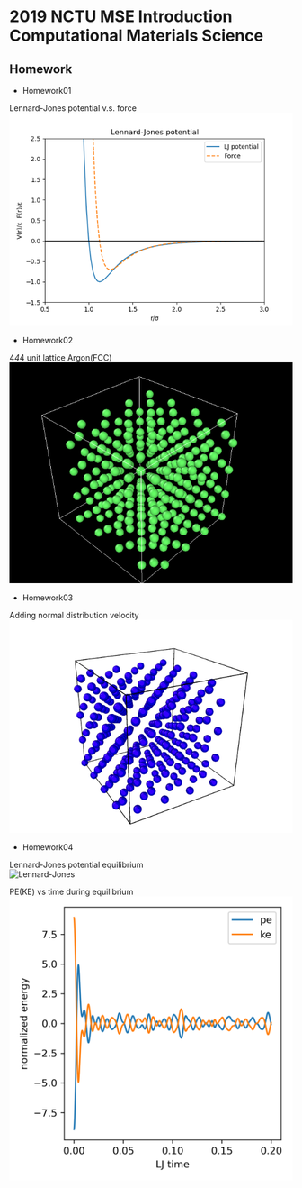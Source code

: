 # 2019 NCTU MSE Introduction Computational Materials Science

## Homework
* Homework01  

Lennard-Jones potential v.s. force  
![lj](https://github.com/acctouhou/Introduction-Computational-Materials-Science/blob/master/HW/HW1/LJ.png)  

* Homework02  

4*4*4 unit lattice Argon(FCC)  
![lattice](https://github.com/acctouhou/Introduction-Computational-Materials-Science/blob/master/HW/HW2/fcc.PNG)  
* Homework03  

Adding normal distribution velocity  
![velocity](https://github.com/acctouhou/Introduction-Computational-Materials-Science/blob/master/HW/HW3/V.gif)  
* Homework04  

Lennard-Jones potential equilibrium  
![Lennard-Jones](https://github.com/acctouhou/Introduction-Computational-Materials-Science/blob/master/HW/HW4/HW4.gif)  
  
  
PE(KE) vs time during equilibrium
![Lennard-Jones](https://github.com/acctouhou/Introduction-Computational-Materials-Science/blob/master/HW/HW4/pe_ke.png)  